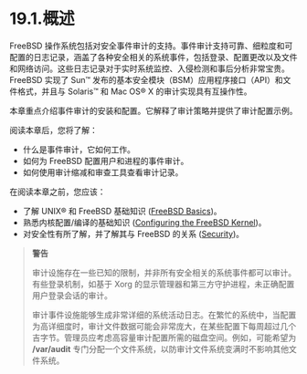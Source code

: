 # 19.1.概述


FreeBSD 操作系统包括对安全事件审计的支持。事件审计支持可靠、细粒度和可配置的日志记录，涵盖了各种安全相关的系统事件，包括登录、配置更改以及文件和网络访问。这些日志记录对于实时系统监控、入侵检测和事后分析非常宝贵。FreeBSD 实现了 Sun™ 发布的基本安全模块（BSM）应用程序接口（API）和文件格式，并且与 Solaris™ 和 Mac OS® X 的审计实现具有互操作性。

本章重点介绍事件审计的安装和配置。它解释了审计策略并提供了审计配置示例。

阅读本章后，您将了解：

* 什么是事件审计，它如何工作。
* 如何为 FreeBSD 配置用户和进程的事件审计。
* 如何使用审计缩减和审查工具查看审计记录。

在阅读本章之前，您应该：

* 了解 UNIX® 和 FreeBSD 基础知识 ([FreeBSD Basics](https://docs.freebsd.org/en/books/handbook/basics/#basics))。
* 熟悉内核配置/编译的基础知识 ([Configuring the FreeBSD Kernel](https://docs.freebsd.org/en/books/handbook/kernelconfig/#kernelconfig))。
* 对安全性有所了解，并了解其与 FreeBSD 的关系 ([Security](https://docs.freebsd.org/en/books/handbook/security/#security))。


>**警告**
>
>审计设施存在一些已知的限制，并非所有安全相关的系统事件都可以审计。有些登录机制，如基于 Xorg 的显示管理器和第三方守护进程，未正确配置用户登录会话的审计。
>
>审计事件设施能够生成非常详细的系统活动日志。在繁忙的系统中，当配置为高详细度时，审计文件数据可能会非常庞大，在某些配置下每周超过几个吉字节。管理员应考虑高容量审计配置所需的磁盘空间。例如，可能希望为 **/var/audit** 专门分配一个文件系统，以防审计文件系统变满时不影响其他文件系统。
